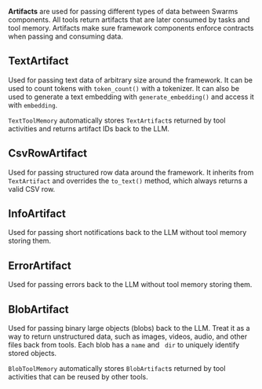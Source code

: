 **Artifacts** are used for passing different types of data between Swarms components. All tools return artifacts that are later consumed by tasks and tool memory. Artifacts make sure framework components enforce contracts when passing and consuming data.

## TextArtifact

Used for passing text data of arbitrary size around the framework. It can be used to count tokens with `token_count()` with a tokenizer. It can also be used to generate a text embedding with `generate_embedding()` and access it with `embedding`.

`TextToolMemory` automatically stores `TextArtifact`s returned by tool activities and returns artifact IDs back to the LLM.

## CsvRowArtifact

Used for passing structured row data around the framework. It inherits from `TextArtifact` and overrides the `to_text()` method, which always returns a valid CSV row.

## InfoArtifact

Used for passing short notifications back to the LLM without tool memory storing them.

## ErrorArtifact

Used for passing errors back to the LLM without tool memory storing them.

## BlobArtifact

Used for passing binary large objects (blobs) back to the LLM. Treat it as a way to return unstructured data, such as images, videos, audio, and other files back from tools. Each blob has a `name` and ` dir` to uniquely identify stored objects.

`BlobToolMemory` automatically stores `BlobArtifact`s returned by tool activities that can be reused by other tools.
